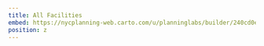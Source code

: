 ```yaml
---
title: All Facilities
embed: https://nycplanning-web.carto.com/u/planninglabs/builder/240cd0ed-5ad8-484e-8c5e-643ef1cdd326/embed
position: z
---
```

